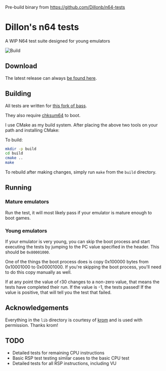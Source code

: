 Pre-build binary from https://github.com/Dillonb/n64-tests

# Dillon's n64 tests
A WIP N64 test suite designed for young emulators

![Build](https://github.com/Dillonb/n64-tests/workflows/Build/badge.svg)

## Download
The latest release can always [be found here](https://github.com/Dillonb/n64-tests/releases/tag/latest).

## Building
All tests are written for [this fork of bass](https://github.com/ARM9/bass).

They also require [chksum64](https://github.com/DragonMinded/libdragon/blob/trunk/tools/chksum64.c) to boot.

I use CMake as my build system. After placing the above two tools on your path and installing CMake:

To build:
```bash
mkdir -p build
cd build
cmake ..
make
```

To rebuild after making changes, simply run `make` from the `build` directory.

## Running
### Mature emulators
Run the test, it will most likely pass if your emulator is mature enough to boot games.

### Young emulators
If your emulator is very young, you can skip the boot process and start executing the tests by jumping to the PC value specified in the header. This should be `0x80001000`.

One of the things the boot process does is copy 0x100000 bytes from 0x10001000 to 0x00001000. If you're skipping the boot process, you'll need to do this copy manually as well.

If at any point the value of r30 changes to a non-zero value, that means the tests have completed their run. If the value is -1, the tests passed! If the value is positive, that will tell you the test that failed.

## Acknowledgements
Everything in the `lib` directory is courtesy of [krom](https://github.com/PeterLemon/N64) and is used with permission. Thanks krom!

## TODO
- Detailed tests for remaining CPU instructions
- Basic RSP test testing similar cases to the basic CPU test
- Detailed tests for all RSP instructions, including VU